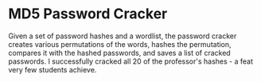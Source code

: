 # MD5 Password Cracker

Given a set of password hashes and a wordlist, the password cracker creates various permutations of the words, hashes the permutation, compares it with the hashed passwords, and saves a list of cracked passwords. I successfully cracked all 20 of the professor's hashes - a feat very few students achieve.
